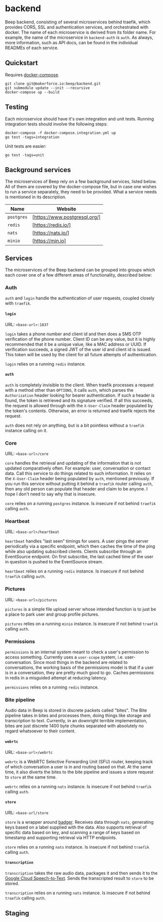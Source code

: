 # backend

Beep backend, consisting of several microservices behind traefik, which provides CORS, SSL and authentication services, and orchestrated with docker. The name of each microservice is derived from its folder name. For example, the name of the microservice in `backend-auth` is `auth`. As always, more information, such as API docs, can be found in the individual READMEs of each service.

## Quickstart

Requires [docker-compose](https://docs.docker.com/compose/).

```
git clone git@makerforce.io:beep/backend.git
git submodule update --init --recursive
docker-compose up --build
```

## Testing

Each microservice should have it's own integration and unit tests. Running integration tests should involve the following steps:

```
docker-compose -f docker-compose.integration.yml up
go test -tags=integration
```

Unit tests are easier:

```
go test -tags=unit
```

## Background services

The microservices of Beep rely on a few background services, listed below. All of them are covered by the docker-compose file, but in case one wishes to run a service separately, they need to be provided. What a service needs is mentioned in its description.

| Name | Website |
| ---- | ------- |
| `postgres` | [https://www.postgresql.org/] |
| `redis` | [https://redis.io/] |
| `nats` | [https://nats.io/] |
| `minio` | [https://min.io]|

## Services

The microservices of the Beep backend can be grouped into groups which each cover one of a few different areas of functionality, described below:

### Auth

`auth` and `login` handle the authentication of user requests, coupled closely with `traefik`.

#### `login`

URL: `<base-url>:1837`

`login` takes a phone number and client id and then does a SMS OTP verification of the phone number. Client ID can be any value, but it is highly recommended that it be a unique value, like a MAC address or UUID. If verification succeeds, a signed JWT of the user id and client id is issued. This token will be used by the client for all future attempts of authentication.

`login` relies on a running `redis` instance.

#### `auth`

`auth` is completely invisible to the client. When traefik processes a request with a method other than `OPTIONS`, it calls `auth`, which parses the `Authorization` header looking for bearer authentication. If such a header is found, the token is retrieved and its signature verified. If all this succeeds, the request is allowed through with the `X-User-Claim` header populated by the token's contents. Otherwise, an error is returned and traefik rejects the request.

`auth` does not rely on anything, but is a bit pointless without a `traefik` instance calling on it.

### Core

URL: `<base-url>/core`

`core` handles the retrieval and updating of the information that is not updated comparatively often. For example: user, conversation or contact data. Call this service to do things related to such information. It relies on the `X-User-Claim` header being populated by `auth`, mentioned previously. If you run this service without putting it behind a `traefik` router calling `auth`, then any old person can populate that header and claim to be anyone. I hope I don't need to say why that is insecure.

`core` relies on a running `postgres` instance. Is insecure if not behind `traefik` calling `auth`.

### Heartbeat

URL: `<base-url>/heartbeat`

`heartbeat` handles "last seen" timings for users. A user pings the server periodically via a specific endpoint, which then caches the time of the ping while also updating subscribed clients. Clients subscribe through an EventSource endpoint. On first subscribe, the last cached time of the user in question is pushed to the EventSource stream.

`heartbeat` relies on a running `redis` instance. Is insecure if not behind `traefik` calling `auth`.

### Pictures

URL: `<base-url>/pictures`

`pictures` is a simple file upload server whose intended function is to just be a place to park user and group profile pictures.

`pictures` relies on a running `minio` instance. Is insecure if not behind `traefik` calling `auth`.

### Permissions

`permissions` is an internal system meant to check a user's permission to access something. Currently uses a `user-scope` system, i.e. user-conversation. Since most things in the backend are related to conversations, the working basis of the permissions model is that if a user is in a conversation, they are pretty much good to go. Caches permissions in redis in a misguided attempt at reducing latency.

`permissions` relies on a running `redis` instance.

### Bite pipeline

Audio data in Beep is stored in discrete packets called "bites". The Bite pipeline takes in bites and processes them, doing things like storage and transcription to text. Currently, in an downright terrible implementation, bites are just discrete 1400 byte chunks separated with absolutely no regard whatsoever to their content.

#### `webrtc`

URL: `<base-url>/webrtc`

`webrtc` is a WebRTC Selective Forwarding Unit (SFU) router, keeping track of which conversation a user is in and routing based on that. At the same time, it also diverts the bites to the bite pipeline and issues a store request to `store` at the same time.

`webrtc` relies on a running `nats` instance. Is insecure if not behind `traefik` calling `auth`.

#### `store`

URL: `<base-url/store`

`store` is a wrapper around [badger](https://github.com/dgraph-io/badger). Receives data through `nats`, generating keys based on a label supplied with the data. Also supports retrieval of specific data based on key, and scanning a range of keys based on timestamp and supporting retrieval via HTTP endpoints.

`store` relies on a running `nats` instance. Is insecure if not behind `traefik` calling `auth`.

#### `transcription`

`transcription` takes the raw audio data, packages it and then sends it to the [Google Cloud Speech-to-Text](https://cloud.google.com/speech-to-text/). Sends the transcripted result to `store` to be stored.

`transcription` relies on a running `nats` instance. Is insecure if not behind `traefik` calling `auth`.

## Staging

